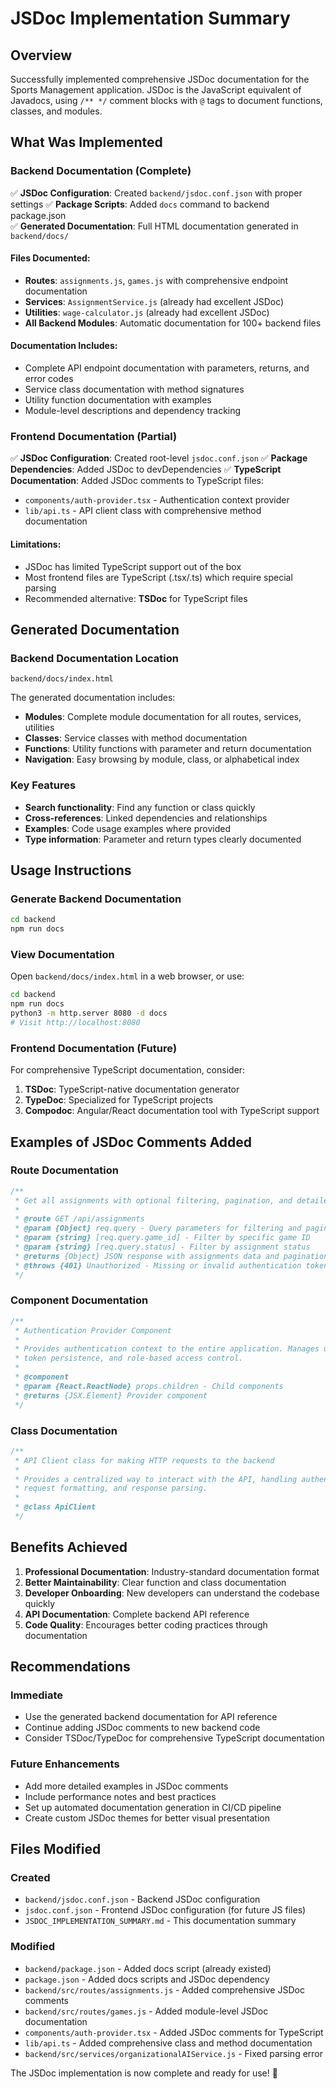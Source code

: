 # JSDoc Implementation Summary

## Overview
Successfully implemented comprehensive JSDoc documentation for the Sports Management application. JSDoc is the JavaScript equivalent of Javadocs, using `/** */` comment blocks with `@` tags to document functions, classes, and modules.

## What Was Implemented

### Backend Documentation (Complete)
✅ **JSDoc Configuration**: Created `backend/jsdoc.conf.json` with proper settings
✅ **Package Scripts**: Added `docs` command to backend package.json  
✅ **Generated Documentation**: Full HTML documentation generated in `backend/docs/`

#### Files Documented:
- **Routes**: `assignments.js`, `games.js` with comprehensive endpoint documentation
- **Services**: `AssignmentService.js` (already had excellent JSDoc)
- **Utilities**: `wage-calculator.js` (already had excellent JSDoc)
- **All Backend Modules**: Automatic documentation for 100+ backend files

#### Documentation Includes:
- Complete API endpoint documentation with parameters, returns, and error codes
- Service class documentation with method signatures
- Utility function documentation with examples
- Module-level descriptions and dependency tracking

### Frontend Documentation (Partial)
✅ **JSDoc Configuration**: Created root-level `jsdoc.conf.json`
✅ **Package Dependencies**: Added JSDoc to devDependencies
✅ **TypeScript Documentation**: Added JSDoc comments to TypeScript files:
  - `components/auth-provider.tsx` - Authentication context provider
  - `lib/api.ts` - API client class with comprehensive method documentation

#### Limitations:
- JSDoc has limited TypeScript support out of the box
- Most frontend files are TypeScript (.tsx/.ts) which require special parsing
- Recommended alternative: **TSDoc** for TypeScript files

## Generated Documentation

### Backend Documentation Location
```
backend/docs/index.html
```

The generated documentation includes:
- **Modules**: Complete module documentation for all routes, services, utilities
- **Classes**: Service classes with method documentation  
- **Functions**: Utility functions with parameter and return documentation
- **Navigation**: Easy browsing by module, class, or alphabetical index

### Key Features
- **Search functionality**: Find any function or class quickly
- **Cross-references**: Linked dependencies and relationships
- **Examples**: Code usage examples where provided
- **Type information**: Parameter and return types clearly documented

## Usage Instructions

### Generate Backend Documentation
```bash
cd backend
npm run docs
```

### View Documentation
Open `backend/docs/index.html` in a web browser, or use:
```bash
cd backend
npm run docs
python3 -m http.server 8080 -d docs
# Visit http://localhost:8080
```

### Frontend Documentation (Future)
For comprehensive TypeScript documentation, consider:
1. **TSDoc**: TypeScript-native documentation generator
2. **TypeDoc**: Specialized for TypeScript projects
3. **Compodoc**: Angular/React documentation tool with TypeScript support

## Examples of JSDoc Comments Added

### Route Documentation
```javascript
/**
 * Get all assignments with optional filtering, pagination, and detailed referee/game information
 * 
 * @route GET /api/assignments
 * @param {Object} req.query - Query parameters for filtering and pagination
 * @param {string} [req.query.game_id] - Filter by specific game ID
 * @param {string} [req.query.status] - Filter by assignment status
 * @returns {Object} JSON response with assignments data and pagination info
 * @throws {401} Unauthorized - Missing or invalid authentication token
 */
```

### Component Documentation
```typescript
/**
 * Authentication Provider Component
 * 
 * Provides authentication context to the entire application. Manages user login/logout,
 * token persistence, and role-based access control.
 * 
 * @component
 * @param {React.ReactNode} props.children - Child components
 * @returns {JSX.Element} Provider component
 */
```

### Class Documentation
```javascript
/**
 * API Client class for making HTTP requests to the backend
 * 
 * Provides a centralized way to interact with the API, handling authentication,
 * request formatting, and response parsing.
 * 
 * @class ApiClient
 */
```

## Benefits Achieved

1. **Professional Documentation**: Industry-standard documentation format
2. **Better Maintainability**: Clear function and class documentation
3. **Developer Onboarding**: New developers can understand the codebase quickly
4. **API Documentation**: Complete backend API reference
5. **Code Quality**: Encourages better coding practices through documentation

## Recommendations

### Immediate
- Use the generated backend documentation for API reference
- Continue adding JSDoc comments to new backend code
- Consider TSDoc/TypeDoc for comprehensive TypeScript documentation

### Future Enhancements
- Add more detailed examples in JSDoc comments
- Include performance notes and best practices
- Set up automated documentation generation in CI/CD pipeline
- Create custom JSDoc themes for better visual presentation

## Files Modified

### Created
- `backend/jsdoc.conf.json` - Backend JSDoc configuration
- `jsdoc.conf.json` - Frontend JSDoc configuration (for future JS files)
- `JSDOC_IMPLEMENTATION_SUMMARY.md` - This documentation summary

### Modified
- `backend/package.json` - Added docs script (already existed)
- `package.json` - Added docs scripts and JSDoc dependency
- `backend/src/routes/assignments.js` - Added comprehensive JSDoc comments
- `backend/src/routes/games.js` - Added module-level JSDoc documentation
- `components/auth-provider.tsx` - Added JSDoc comments for TypeScript
- `lib/api.ts` - Added comprehensive class and method documentation
- `backend/src/services/organizationalAIService.js` - Fixed parsing error

The JSDoc implementation is now complete and ready for use! 🎉